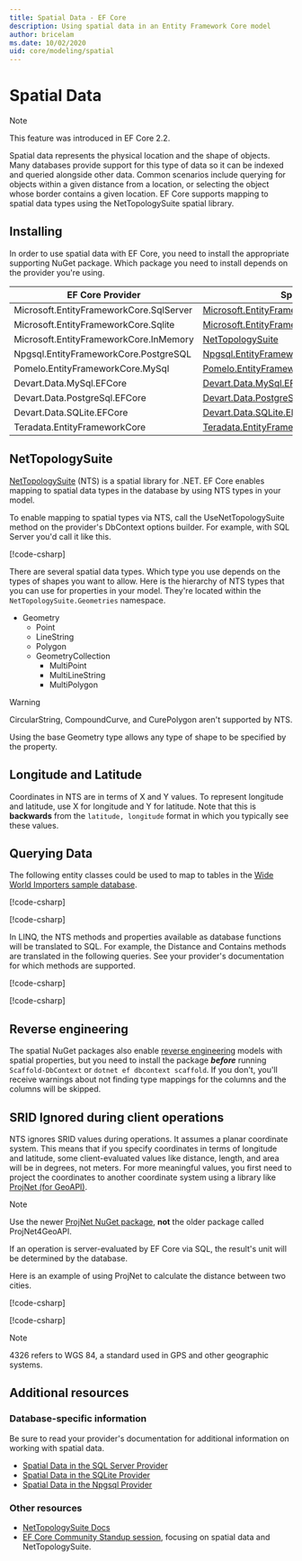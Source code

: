 ```yaml
---
title: Spatial Data - EF Core
description: Using spatial data in an Entity Framework Core model
author: bricelam
ms.date: 10/02/2020
uid: core/modeling/spatial
---
```

# Spatial Data

> [!NOTE]
> This feature was introduced in EF Core 2.2.

Spatial data represents the physical location and the shape of objects. Many databases provide support for this type of data so it can be indexed and queried alongside other data. Common scenarios include querying for objects within a given distance from a location, or selecting the object whose border contains a given location. EF Core supports mapping to spatial data types using the NetTopologySuite spatial library.

## Installing

In order to use spatial data with EF Core, you need to install the appropriate supporting NuGet package. Which package you need to install depends on the provider you're using.

EF Core Provider                        | Spatial NuGet Package
--------------------------------------- | ---------------------
Microsoft.EntityFrameworkCore.SqlServer | [Microsoft.EntityFrameworkCore.SqlServer.NetTopologySuite](https://www.nuget.org/packages/Microsoft.EntityFrameworkCore.SqlServer.NetTopologySuite)
Microsoft.EntityFrameworkCore.Sqlite    | [Microsoft.EntityFrameworkCore.Sqlite.NetTopologySuite](https://www.nuget.org/packages/Microsoft.EntityFrameworkCore.Sqlite.NetTopologySuite)
Microsoft.EntityFrameworkCore.InMemory  | [NetTopologySuite](https://www.nuget.org/packages/NetTopologySuite)
Npgsql.EntityFrameworkCore.PostgreSQL   | [Npgsql.EntityFrameworkCore.PostgreSQL.NetTopologySuite](https://www.nuget.org/packages/Npgsql.EntityFrameworkCore.PostgreSQL.NetTopologySuite)
Pomelo.EntityFrameworkCore.MySql        | [Pomelo.EntityFrameworkCore.MySql.NetTopologySuite](https://www.nuget.org/packages/Pomelo.EntityFrameworkCore.MySql.NetTopologySuite)
Devart.Data.MySql.EFCore                | [Devart.Data.MySql.EFCore.NetTopologySuite](https://www.nuget.org/packages/Devart.Data.MySql.EFCore.NetTopologySuite)
Devart.Data.PostgreSql.EFCore           | [Devart.Data.PostgreSql.EFCore.NetTopologySuite](https://www.nuget.org/packages/Devart.Data.PostgreSql.EFCore.NetTopologySuite)
Devart.Data.SQLite.EFCore               | [Devart.Data.SQLite.EFCore.NetTopologySuite](https://www.nuget.org/packages/Devart.Data.SQLite.EFCore.NetTopologySuite)
Teradata.EntityFrameworkCore            | [Teradata.EntityFrameworkCore.NetTopologySuite](https://www.nuget.org/packages/Teradata.EntityFrameworkCore.NetTopologySuite)

## NetTopologySuite

[NetTopologySuite](https://nettopologysuite.github.io/NetTopologySuite/) (NTS) is a spatial library for .NET. EF Core enables mapping to spatial data types in the database by using NTS types in your model.

To enable mapping to spatial types via NTS, call the UseNetTopologySuite method on the provider's DbContext options builder. For example, with SQL Server you'd call it like this.

[!code-csharp[](../../../samples/core/Spatial/SqlServer/Models/WideWorldImportersContext.cs?name=snippet_UseNetTopologySuite)]

There are several spatial data types. Which type you use depends on the types of shapes you want to allow. Here is the hierarchy of NTS types that you can use for properties in your model. They're located within the `NetTopologySuite.Geometries` namespace.

* Geometry
  * Point
  * LineString
  * Polygon
  * GeometryCollection
    * MultiPoint
    * MultiLineString
    * MultiPolygon

> [!WARNING]
> CircularString, CompoundCurve, and CurePolygon aren't supported by NTS.

Using the base Geometry type allows any type of shape to be specified by the property.

## Longitude and Latitude

Coordinates in NTS are in terms of X and Y values. To represent longitude and latitude, use X for longitude and Y for latitude. Note that this is **backwards** from the `latitude, longitude` format in which you typically see these values.

## Querying Data

The following entity classes could be used to map to tables in the [Wide World Importers sample database](https://go.microsoft.com/fwlink/?LinkID=800630).

[!code-csharp[](../../../samples/core/Spatial/SqlServer/Models/City.cs?name=snippet_City)]

[!code-csharp[](../../../samples/core/Spatial/SqlServer/Models/Country.cs?name=snippet_Country)]

In LINQ, the NTS methods and properties available as database functions will be translated to SQL. For example, the Distance and Contains methods are translated in the following queries. See your provider's documentation for which methods are supported.

[!code-csharp[](../../../samples/core/Spatial/SqlServer/Program.cs?name=snippet_Distance)]

[!code-csharp[](../../../samples/core/Spatial/SqlServer/Program.cs?name=snippet_Contains)]

## Reverse engineering

The spatial NuGet packages also enable [reverse engineering](xref:core/managing-schemas/scaffolding) models with spatial properties, but you need to install the package ***before*** running `Scaffold-DbContext` or `dotnet ef dbcontext scaffold`. If you don't, you'll receive warnings about not finding type mappings for the columns and the columns will be skipped.

## SRID Ignored during client operations

NTS ignores SRID values during operations. It assumes a planar coordinate system. This means that if you specify coordinates in terms of longitude and latitude, some client-evaluated values like distance, length, and area will be in degrees, not meters. For more meaningful values, you first need to project the coordinates to another coordinate system using a library like [ProjNet (for GeoAPI)](https://github.com/NetTopologySuite/ProjNet4GeoAPI).

> [!NOTE]
> Use the newer [ProjNet NuGet package](https://www.nuget.org/packages/ProjNet/), **not** the older package called ProjNet4GeoAPI.

If an operation is server-evaluated by EF Core via SQL, the result's unit will be determined by the database.

Here is an example of using ProjNet to calculate the distance between two cities.

[!code-csharp[](../../../samples/core/Spatial/Projections/GeometryExtensions.cs?name=snippet_GeometryExtensions)]

[!code-csharp[](../../../samples/core/Spatial/Projections/Program.cs?name=snippet_ProjectTo)]

> [!NOTE]
> 4326 refers to WGS 84, a standard used in GPS and other geographic systems.

## Additional resources

### Database-specific information

Be sure to read your provider's documentation for additional information on working with spatial data.

* [Spatial Data in the SQL Server Provider](xref:core/providers/sql-server/spatial)
* [Spatial Data in the SQLite Provider](xref:core/providers/sqlite/spatial)
* [Spatial Data in the Npgsql Provider](https://www.npgsql.org/efcore/mapping/nts.html)

### Other resources

* [NetTopologySuite Docs](https://nettopologysuite.github.io/NetTopologySuite/)
* [EF Core Community Standup session](https://www.youtube.com/watch?v=IHslY5rrxD0&list=PLdo4fOcmZ0oX-DBuRG4u58ZTAJgBAeQ-t&index=15), focusing on spatial data and NetTopologySuite.
